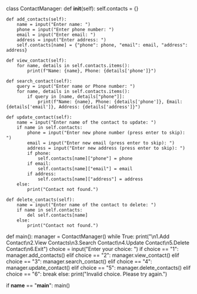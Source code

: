 class ContactManager:
    def __init__(self):
        self.contacts = {}

    def add_contacts(self):
        name = input("Enter name: ")
        phone = input("Enter phone number: ")
        email = input("Enter email: ")
        address = input("Enter address: ")
        self.contacts[name] = {"phone": phone, "email": email, "address": address}

    def view_contact(self):
        for name, details in self.contacts.items():
            print(f"Name: {name}, Phone: {details['phone']}")

    def search_contact(self):
        query = input("Enter name or Phone number: ")
        for name, details in self.contacts.items():
            if query in [name, details["phone"]]:
                print(f"Name: {name}, Phone: {details['phone']}, Email: {details['email']}, Address: {details['address']}")

    def update_contact(self):
        name = input("Enter name of the contact to update: ")
        if name in self.contacts:
            phone = input("Enter new phone number (press enter to skip): ")
            email = input("Enter new email (press enter to skip): ")
            address = input("Enter new address (press enter to skip): ")
            if phone:
                self.contacts[name]["phone"] = phone
            if email:
                self.contacts[name]["email"] = email
            if address:
                self.contacts[name]["address"] = address
        else:
            print("Contact not found.")

    def delete_contacts(self):
        name = input("Enter name of the contact to delete: ")
        if name in self.contacts:
            del self.contacts[name]
        else:
            print("Contact not found.")

def main():
    manager = ContactManager()
    while True:
        print("\n1.Add Contact\n2.View Contacts\n3.Search Contact\n4.Update Contact\n5.Delete Contact\n6.Exit")
        choice = input("Enter your choice: ")
        if choice == "1":
            manager.add_contacts()
        elif choice == "2":
            manager.view_contact()
        elif choice == "3":
            manager.search_contact()
        elif choice == "4":
            manager.update_contact()
        elif choice == "5":
            manager.delete_contacts()
        elif choice == "6":
            break
        else:
            print("Invalid choice. Please try again.")

if __name__ == "__main__":
    main()


